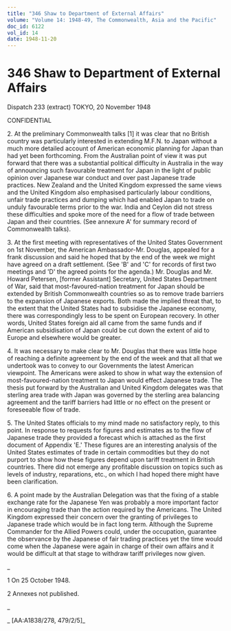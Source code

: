 ```yaml
---
title: "346 Shaw to Department of External Affairs"
volume: "Volume 14: 1948-49, The Commonwealth, Asia and the Pacific"
doc_id: 6122
vol_id: 14
date: 1948-11-20
---
```


# 346 Shaw to Department of External Affairs

Dispatch 233 (extract) TOKYO, 20 November 1948

CONFIDENTIAL

2\. At the preliminary Commonwealth talks [1] it was clear that no British country was particularly interested in extending M.F.N. to Japan without a much more detailed account of American economic planning for Japan than had yet been forthcoming. From the Australian point of view it was put forward that there was a substantial political difficulty in Australia in the way of announcing such favourable treatment for Japan in the light of public opinion over Japanese war conduct and over past Japanese trade practices. New Zealand and the United Kingdom expressed the same views and the United Kingdom also emphasised particularly labour conditions, unfair trade practices and dumping which had enabled Japan to trade on unduly favourable terms prior to the war. India and Ceylon did not stress these difficulties and spoke more of the need for a flow of trade between Japan and their countries. (See annexure A' for summary record of Commonwealth talks).

3\. At the first meeting with representatives of the United States Government on 1st November, the American Ambassador-Mr. Douglas, appealed for a frank discussion and said he hoped that by the end of the week we might have agreed on a draft settlement. (See 'B' and 'C' for records of first two meetings and 'D' the agreed points for the agenda.) Mr. Douglas and Mr. Howard Petersen, [former Assistant] Secretary, United States Department of War, said that most-favoured-nation treatment for Japan should be extended by British Commonwealth countries so as to remove trade barriers to the expansion of Japanese exports. Both made the implied threat that, to the extent that the United States had to subsidise the Japanese economy, there was correspondingly less to be spent on European recovery. In other words, United States foreign aid all came from the same funds and if American subsidisation of Japan could be cut down the extent of aid to Europe and elsewhere would be greater.

4\. It was necessary to make clear to Mr. Douglas that there was little hope of reaching a definite agreement by the end of the week and that all that we undertook was to convey to our Governments the latest American viewpoint. The Americans were asked to show in what way the extension of most-favoured-nation treatment to Japan would effect Japanese trade. The thesis put forward by the Australian and United Kingdom delegates was that sterling area trade with Japan was governed by the sterling area balancing agreement and the tariff barriers had little or no effect on the present or foreseeable flow of trade.

5\. The United States officials to my mind made no satisfactory reply, to this point. In response to requests for figures and estimates as to the flow of Japanese trade they provided a forecast which is attached as the first document of Appendix 'E.' These figures are an interesting analysis of the United States estimates of trade in certain commodities but they do not purport to show how these figures depend upon tariff treatment in British countries. There did not emerge any profitable discussion on topics such as levels of industry, reparations, etc., on which I had hoped there might have been clarification.

6\. A point made by the Australian Delegation was that the fixing of a stable exchange rate for the Japanese Yen was probably a more important factor in encouraging trade than the action required by the Americans. The United Kingdom expressed their concern over the granting of privileges to Japanese trade which would be in fact long term. Although the Supreme Commander for the Allied Powers could, under the occupation, guarantee the observance by the Japanese of fair trading practices yet the time would come when the Japanese were again in charge of their own affairs and it would be difficult at that stage to withdraw tariff privileges now given.

_

1 On 25 October 1948.

2 Annexes not published.

_

_ [AA:A1838/278, 479/2/5]_
